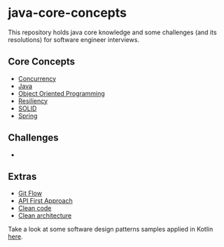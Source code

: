# java-core-concepts

This repository holds java core knowledge and some challenges (and its resolutions) for software engineer interviews.


## Core Concepts

- [Concurrency](concurrency.md)
- [Java](java.md)
- [Object Oriented Programming](oop.md)
- [Resiliency](resiliency.md)
- [SOLID](solid.md)
- [Spring](spring.md)


## Challenges

- []()


## Extras

- [Git Flow](https://www.atlassian.com/git/tutorials/comparing-workflows/gitflow-workflow)
- [API First Approach](https://swagger.io/resources/articles/adopting-an-api-first-approach/#:~:text=An%20API%2Dfirst%20approach%20means,be%20consumed%20by%20client%20applications.)
- [Clean code](https://medium.com/swlh/the-must-know-clean-code-principles-1371a14a2e75)
- [Clean architecture](https://betterprogramming.pub/the-clean-architecture-beginners-guide-e4b7058c1165)


Take a look at some software design patterns samples applied in Kotlin [here](https://github.com/tipagotto/software-design-patterns).
